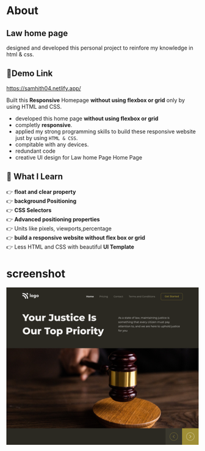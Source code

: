 # About

## Law home page
designed and developed this personal project to reinfore my knowledge in html & css.

## 🔗Demo Link
https://samhith04.netlify.app/

Built this **Responsive** Homepage **without using flexbox or grid** only by using HTML and CSS. 
<br>

- developed this home page **without using flexbox or grid**
- completly **responsive**.
- applied my strong programming skills to build these responsive website just by using `HTML & CSS`.
- compitable with any devices.
- redundant code
- creative UI design for Law home Page Home Page

## 📌 What I Learn

  👉 **float and clear property**  <br>
  👉 **background Positioning** <br>
  👉 **CSS Selectors**  <br> 
  👉 **Advanced positioning properties** <br>
  👉 Units like pixels, viewports,percentage  <br>
  👉 **build a responsive website without flex box or grid** <br>
  👉 Less HTML and CSS with beautiful **UI Template** <br>


# screenshot

![preview](https://github.com/SamhithMR/Law-Home-Page/blob/main/preview.png)
